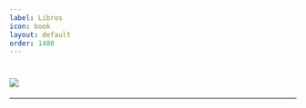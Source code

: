 ```yaml
---
label: Libros
icon: book
layout: default
order: 1480
---
```



# ![](https://i.postimg.cc/RFcbr355/banner-items-lcdh-9.png)

---